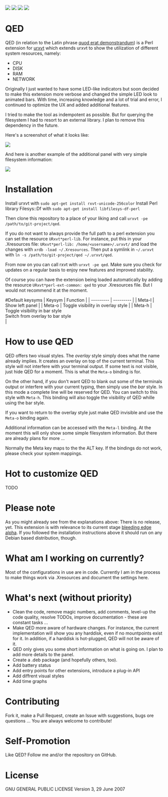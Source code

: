
[![](https://rawgit.com/Jeansen/assets/master/license.svg)](LICENSE)
![](https://rawgit.com/Jeansen/assets/master/project-status.svg)
![](https://rawgit.com/Jeansen/assets/master/rxvt.svg)
![](https://rawgit.com/Jeansen/assets/master/version.svg)
<!--[![Build Status](https://travis-ci.org/Jeansen/trc.svg?branch=master)](https://travis-ci.org/Jeansen/trc)-->

# QED
QED (in relation to the Latin phrase [quod erat demonstrandum](https://en.wikipedia.org/wiki/Q.E.D.)) is a Perl extension for [urxvt](https://en.wikipedia.org/wiki/Rxvt-unicode) which extends urxvt to show the utilization of different system resources, namely:

- CPU
- DISK
- RAM
- NETWORK

Originally I just wanted to have some LED-like indicators but soon decided to make this extension more verbose and 
changed the simple LED look to animated bars. With time, increasing knowledge and a lot of trial and error, I 
continued to optimize the UX and added additional features.

I tried to make the tool as indempotent as possible. But for querying the filesystem I had to resort to an external 
library. I plan to remove this dependency in the future.

Here's a screenshot of what it looks like:

![](https://rawgit.com/Jeansen/assets/master/examples/qed_1.png)

And here is another example of the additional panel with very simple filesystem information:

![](https://rawgit.com/Jeansen/assets/master/examples/qed_2.png)


# Installation
Install urxvt with `sudo apt-get install rxvt-unicode-256color`
Install Perl library Filesys::Df with `sudo apt-get install libfilesys-df-perl`

Then clone this repository to a place of your liking and call `urxvt -pe /path/to/git-project/qed`. 

If you do not want to always provide the full path to a perl extension you can set the resource `URxvt*perl-lib`. For
 instance, put  this in your .Xresources file: `URxvt*perl-lib: /home/<username>/.urxvt/` and load the changes with 
 `xrdb -load ~/.Xresources`. Then put a symlink in `~/.urxvt` with `ln -s /path/to/git-project/qed ~/.urxvt/qed`. 
 
From now on you can call rxvt with `urxvt -pe qed`. Make sure you check for updates on a regular basis to enjoy new 
features and improved stability.
 
Of course you can have the extension being loaded automatically by adding the resource `URxvt*perl-ext-common: qed` 
to your .Xresources file. But I would not recommend it at the moment.

#Default keysyms
| Keysym    | Function  |
| --------- | --------- |
| Meta-l    | Show left panel |
| Meta-o    | Toggle visibility in overlay style |
| Meta-h    | Toggle visibility in bar style <br> Switch from overlay to bar style <br> |

# How to use QED
QED offers two visual styles. The *overlay* style simply does what the name already implies. It creates an 
overlay on top of the current terminal. This style will not interfere with your terminal output. If some text is not 
visible, just hide QED for a moment. This is what the `Meta-o` binding is for. 

On the other hand, if you don't want QED to blank out some of the terminals output or interfere with your current 
typing, then simply use the *bar* style. In this mode a complete line will be reserved for QED. You can switch to this 
style with `Meta-h`. This binding will also toggle the visibility of QED whille using the bar style.

If you want to return to the overlay style just make QED invisible and use the `Meta-o` binding again.

Additional information can be accessed with the `Meta-l` binding. At the moment this will only show some simple 
filesystem information. But there are already plans for more ...

Normally the Meta key maps to the the ALT key. If the bindings do not work, please check your system mappings.

# Hot to customize QED
TODO

# Please note
As you might already see from the explanations above: There is no release, yet. This extension is with relevance to its current stage [bleeding edge alpha](https://de.wikipedia.org/wiki/Release_early,_release_often). If you followed the installation 
instructions above it should run on any Debian based distribution, though. 

# What am I working on currently?
Most of the configurations in use are in code. Currently I am in the process to make things work via .Xresources 
and document the settings here.

# What's next (without priority)
- Clean the code, remove magic numbers, add comments, level-up the code quality, resolve TODOs, improve documentation - 
these are constant tasks ...
- Make QED more aware of hardware changes. For instance, the current implementation will show you any harddisk, even if
 no mountpoints exist for it. In addition, if a harddisk is hot-plugged, QED will not be aware of it.
- QED only gives you some short information on what is going on. I plan to add more details to the panel. 
- Create a .deb package (and hopefully others, too).
- Add battery status
- Add entry points for other extensions, introduce a plug-in API
- Add diffrent visual styles
- Add time graphs

# Contributing
Fork it, make a Pull Request, create an Issue with suggestions, bugs ore questions ... You are always welcome to 
contribute!

# Self-Promotion
Like QED? Follow me and/or the repository on GitHub.

# License
GNU GENERAL PUBLIC LICENSE Version 3, 29 June 2007
